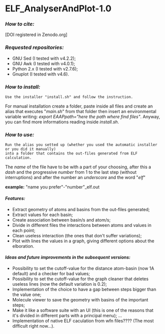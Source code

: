 # **ELF_AnalyserAndPlot-1.0**

### *How to cite:*

[DOI registered in Zenodo.org]

### *Requested repositories:*

 - GNU Sed (I tested with v4.2.2);
 - GNU Awk (I tested with v4.0.1);
 - Python 2.x (I tested with v2.7.6);
 - Gnuplot (I tested with v4.6).

### *How to install:*

    Use the installer "install.sh" and follow the instruction.

For manual installation create a folder, paste inside all files and create an alias that executes "_main.sh_" 
from that folder then insert an environmental variable writing: _export EAAPpath="here the path where find files"_. 
Anyway, you can find more informations reading inside _install.sh_.

### *How to use:*

    Run the alias you setted up (whether you used the automatic installer or you did it manually)
    into a folder that contains the out-files generated from ELF calculation.

The _name_ of the file have to be with a part of your choosing, after this a _dash_ and the progressive _number_
from 1 to the last step (without interruptions) and after the number an _underscore_ and the word "_elf_"

__example:__ "name you prefer"-"number"_elf.out

#### *Features:*

 - Extract geometry of atoms and basins from the out-files generated;
 - Extract values for each basin;
 - Create association between basin/s and atom/s;
 - Divide in different files the interactions between atoms and values in each point;
 - Clean useless interaction (the ones that don't suffer variations);
 - Plot with lines the values in a graph, giving different options about the elboration.

#### *Ideas and future improvements in the subsequent versions:*

 - Possibility to set the cutoff-value for the distance atom-basin (now 1A default) and a checker for bad values;
 - Possibility to set the cutoff-value for the graph cleaner that deletes useless lines (now the default variation is 0.2);
 - Implementation of the choice to have a gap between steps bigger than the value one;
 - Molecule viewer to save the geometry with basins of the important steps;
 - Make it like a software suite with an UI (this is one of the reasons that it's divided in
    different parts with a principal menu);
   ...
 - Implementation of native ELF caculation from wfn files???? (The most difficult right now...).
